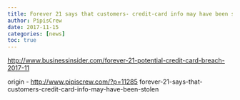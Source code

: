 ```yaml
---
title: Forever 21 says that customers- credit-card info may have been stolen
author: PipisCrew
date: 2017-11-15
categories: [news]
toc: true
---
```


http://www.businessinsider.com/forever-21-potential-credit-card-breach-2017-11

origin - http://www.pipiscrew.com/?p=11285 forever-21-says-that-customers-credit-card-info-may-have-been-stolen